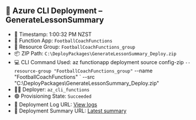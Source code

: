 ## 🚀 Azure CLI Deployment – GenerateLessonSummary

- 📅 Timestamp: 1:00:32 PM NZST
- 🔧 Function App: `FootballCoachFunctions`
- 📂 Resource Group: `FootballCoachFunctions_group`
- 📦 ZIP Path: `C:\DeployPackages\GenerateLessonSummary_Deploy.zip`
- 💻 CLI Command Used:
  az functionapp deployment source config-zip `
    --resource-group "FootballCoachFunctions_group" `
    --name "FootballCoachFunctions" `
    --src "C:\DeployPackages\GenerateLessonSummary_Deploy.zip"
- 🧑‍💻 Deployer: `az_cli_functions`
- 🟢 Provisioning State: `Succeeded`
- 🔗 Deployment Log URL: [View logs](https://footballcoachfunctions-adguc9bbfpdudngx.scm.australiaeast-01.azurewebsites.net/api/deployments/latest/log)
- 🔗 Deployment Summary URL: [Latest summary](https://footballcoachfunctions-adguc9bbfpdudngx.scm.australiaeast-01.azurewebsites.net/api/deployments/latest)
